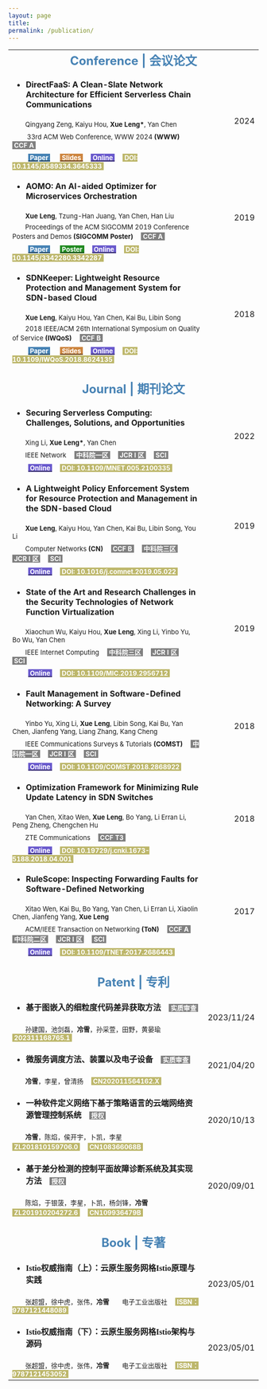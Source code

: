 ```yaml
---
layout: page
title: 
permalink: /publication/
---
```



<table>
  <tr>
    <td align="center" colspan="2"><font size=5 color='steelBlue'><strong>Conference | 会议论文</strong></font></td>
  </tr>

  <tr>
    <td align="left"><ul><li><font size=3><strong>DirectFaaS: A Clean-Slate Network Architecture for Efficient Serverless Chain Communications</strong></font></li></ul></td>
    <td align="right" rowspan="4"><font size=3>2024</font></td>
  </tr>
  <tr>
    <td align="left"><font size=2>&emsp;&emsp;Qingyang Zeng, Kaiyu Hou, <strong>Xue Leng*</strong>, Yan Chen</font></td>
  </tr>
  <tr>
    <td align="left"><font size=2>&emsp;&emsp; 33rd ACM Web Conference, WWW 2024 <strong>(WWW)</strong></font>&emsp;<font size=2 style="background: gray" color='#ffffff'>&nbsp;<strong>CCF A</strong>&nbsp;</font></td>
  </tr>
  <tr>
    <td align="left">&emsp;&emsp;<a href="http://lxv458.github.io/images/leng/resume/SDNKeeper_IWQoS2018.pdf"><font size=2 style="background: steelBlue" color='#ffffff'>&nbsp;<strong>Paper</strong>&nbsp;</font></a>  &emsp;<a href="http://lxv458.github.io/images/leng/resume/SDNKeeper_IWQoS2018.pptx"><font size=2 style="background: peru" color='#ffffff'>&nbsp;<strong>Slides</strong>&nbsp;</font></a>&emsp;<a href="https://doi.org/10.1145/3589334.3645333"><font size=2 style="background: slateBlue" color='#ffffff'>&nbsp;<strong>Online</strong>&nbsp;</font></a>&emsp;<font size=2 style="background: darkkhaki" color='#ffffff'>&nbsp;<strong>DOI: 10.1145/3589334.3645333</strong>&nbsp;</font></td>
  </tr>
  
  <tr>
    <td align="left"><ul><li><font size=3><strong>AOMO: An AI-aided Optimizer for Microservices Orchestration</strong></font></li></ul></td>
    <td align="right" rowspan="4"><font size=3>2019</font></td>
  </tr>
  <tr>
    <td align="left"><font size=2>&emsp;&emsp;<strong>Xue Leng</strong>, Tzung-Han Juang, Yan Chen, Han Liu</font></td>
  </tr>
  <tr>
    <td align="left"><font size=2>&emsp;&emsp;Proceedings of the ACM SIGCOMM 2019 Conference Posters and Demos <strong>(SIGCOMM Poster)</strong></font>&emsp;<font size=2 style="background: gray" color='#ffffff'>&nbsp;<strong>CCF A</strong>&nbsp;</font></td>
  </tr>
  <tr>
    <td align="left">&emsp;&emsp;<a href="http://lxv458.github.io/images/leng/resume/AOMO_SIGCOMM_Poster.pdf"><font size=2 style="background: steelBlue" color='#ffffff'>&nbsp;<strong>Paper</strong>&nbsp;</font></a>  &emsp;<a href="http://lxv458.github.io/images/leng/resume/AOMO_Poster.pdf"><font size=2 style="background: forestgreen" color='#ffffff'>&nbsp;<strong>Poster</strong>&nbsp;</font></a>&emsp;<a href="https://dl.acm.org/doi/10.1145/3342280.3342287"><font size=2 style="background: slateBlue" color='#ffffff'>&nbsp;<strong>Online</strong>&nbsp;</font></a>&emsp;<font size=2 style="background: darkkhaki" color='#ffffff'>&nbsp;<strong>DOI: 10.1145/3342280.3342287</strong>&nbsp;</font></td>
  </tr>
  
  <tr>
    <td align="left"><ul><li><font size=3><strong>SDNKeeper: Lightweight Resource Protection and Management System for SDN-based Cloud</strong></font></li></ul></td>
    <td align="right" rowspan="4"><font size=3>2018</font></td>
  </tr>
  <tr>
    <td align="left"><font size=2>&emsp;&emsp;<strong>Xue Leng</strong>, Kaiyu Hou, Yan Chen, Kai Bu, Libin Song</font></td>
  </tr>
  <tr>
    <td align="left"><font size=2>&emsp;&emsp;2018 IEEE/ACM 26th International Symposium on Quality of Service <strong>(IWQoS)</strong></font>&emsp;<font size=2 style="background: gray" color='#ffffff'>&nbsp;<strong>CCF B</strong>&nbsp;</font></td>
  </tr>
  <td align="left">&emsp;&emsp;<a href="http://lxv458.github.io/images/leng/resume/SDNKeeper_IWQoS2018.pdf"><font size=2 style="background: steelBlue" color='#ffffff'>&nbsp;<strong>Paper</strong>&nbsp;</font></a>  &emsp;<a href="http://lxv458.github.io/images/leng/resume/SDNKeeper_IWQoS2018.pptx"><font size=2 style="background: peru" color='#ffffff'>&nbsp;<strong>Slides</strong>&nbsp;</font></a>&emsp;<a href="https://ieeexplore.ieee.org/document/8624135"><font size=2 style="background: slateBlue" color='#ffffff'>&nbsp;<strong>Online</strong>&nbsp;</font></a>&emsp;<font size=2 style="background: darkkhaki" color='#ffffff'>&nbsp;<strong>DOI: 10.1109/IWQoS.2018.8624135</strong>&nbsp;</font></td>
  
  <tr>
    <td align="left" colspan="2">&emsp;</td>
  </tr>
  
  <tr>
    <td align="center" colspan="2"><font size=5 color='steelBlue'><strong>Journal | 期刊论文</strong></font></td>
  </tr>
  
  <tr>
    <td align="left"><ul><li><font size=3><strong>Securing Serverless Computing: Challenges, Solutions, and Opportunities</strong></font></li></ul></td>
    <td align="right" rowspan="4"><font size=3>2022</font></td>
  </tr>
  <tr>
    <td align="left"><font size=2>&emsp;&emsp;Xing Li, <strong>Xue Leng*</strong>, Yan Chen</font></td>
  </tr>
  <tr>
    <td align="left"><font size=2>&emsp;&emsp;IEEE Network</font>&emsp;<font size=2 style="background: gray" color='#ffffff'>&nbsp;<strong>中科院一区</strong>&nbsp;</font>&emsp;<font size=2 style="background: gray" color='#ffffff'>&nbsp;<strong>JCR I 区</strong>&nbsp;</font>&emsp;<font size=2 style="background: gray" color='#ffffff'>&nbsp;<strong>SCI</strong>&nbsp;</font></td>
  </tr>
  <tr>
    <td align="left">&emsp;&emsp;<a href="https://ieeexplore.ieee.org/document/9933509"><font size=2 style="background: slateBlue" color='#ffffff'>&nbsp;<strong>Online</strong>&nbsp;</font></a>&emsp;<font size=2 style="background: darkkhaki" color='#ffffff'>&nbsp;<strong>DOI: 10.1109/MNET.005.2100335</strong>&nbsp;</font></td>
  </tr>
  
  <tr>
    <td align="left"><ul><li><font size=3><strong>A Lightweight Policy Enforcement System for Resource Protection and Management in the SDN-based Cloud</strong></font></li></ul></td>
    <td align="right" rowspan="4"><font size=3>2019</font></td>
  </tr>
  <tr>
    <td align="left"><font size=2>&emsp;&emsp;<strong>Xue Leng</strong>, Kaiyu Hou, Yan Chen, Kai Bu, Libin Song, You Li</font></td>
  </tr>
  <tr>
    <td align="left"><font size=2>&emsp;&emsp;Computer Networks <strong>(CN)</strong></font>&emsp;<font size=2 style="background: gray" color='#ffffff'>&nbsp;<strong>CCF B</strong>&nbsp;</font>&emsp;<font size=2 style="background: gray" color='#ffffff'>&nbsp;<strong>中科院三区</strong>&nbsp;</font>&emsp;<font size=2 style="background: gray" color='#ffffff'>&nbsp;<strong>JCR I 区</strong>&nbsp;</font>&emsp;<font size=2 style="background: gray" color='#ffffff'>&nbsp;<strong>SCI</strong>&nbsp;</font></td>
  </tr>
  <tr>
    <td align="left">&emsp;&emsp;<a href="https://www.sciencedirect.com/science/article/abs/pii/S1389128618314129"><font size=2 style="background: slateBlue" color='#ffffff'>&nbsp;<strong>Online</strong>&nbsp;</font></a>&emsp;<font size=2 style="background: darkkhaki" color='#ffffff'>&nbsp;<strong>DOI: 10.1016/j.comnet.2019.05.022</strong>&nbsp;</font></td>
  </tr>
  
  <tr>
    <td align="left"><ul><li><font size=3><strong>State of the Art and Research Challenges in the Security Technologies of Network Function Virtualization</strong></font></li></ul></td>
    <td align="right" rowspan="4"><font size=3>2019</font></td>
  </tr>
  <tr>
    <td align="left"><font size=2>&emsp;&emsp;Xiaochun Wu, Kaiyu Hou, <strong>Xue Leng</strong>, Xing Li, Yinbo Yu, Bo Wu, Yan Chen</font></td>
  </tr>
  <tr>
    <td align="left"><font size=2>&emsp;&emsp;IEEE Internet Computing</font>&emsp;<font size=2 style="background: gray" color='#ffffff'>&nbsp;<strong>中科院三区</strong>&nbsp;</font>&emsp;<font size=2 style="background: gray" color='#ffffff'>&nbsp;<strong>JCR I 区</strong>&nbsp;</font>&emsp;<font size=2 style="background: gray" color='#ffffff'>&nbsp;<strong>SCI</strong>&nbsp;</font></td>
  </tr>
  <tr>
    <td align="left">&emsp;&emsp;<a href="https://ieeexplore.ieee.org/document/8924661"><font size=2 style="background: slateBlue" color='#ffffff'>&nbsp;<strong>Online</strong>&nbsp;</font></a>&emsp;<font size=2 style="background: darkkhaki" color='#ffffff'>&nbsp;<strong>DOI: 10.1109/MIC.2019.2956712</strong>&nbsp;</font></td>
  </tr>
  
  <tr>
    <td align="left"><ul><li><font size=3><strong>Fault Management in Software-Defined Networking: A Survey</strong></font></li></ul></td>
    <td align="right" rowspan="4"><font size=3>2018</font></td>
  </tr>
  <tr>
    <td align="left"><font size=2>&emsp;&emsp;Yinbo Yu, Xing Li, <strong>Xue Leng</strong>, Libin Song, Kai Bu, Yan Chen, Jianfeng Yang, Liang Zhang, Kang Cheng</font></td>
  </tr>
  <tr>
    <td align="left"><font size=2>&emsp;&emsp;IEEE Communications Surveys & Tutorials <strong>(COMST)</strong></font>&emsp;<font size=2 style="background: gray" color='#ffffff'>&nbsp;<strong>中科院一区</strong>&nbsp;</font>&emsp;<font size=2 style="background: gray" color='#ffffff'>&nbsp;<strong>JCR I 区</strong>&nbsp;</font>&emsp;<font size=2 style="background: gray" color='#ffffff'>&nbsp;<strong>SCI</strong>&nbsp;</font></td>
  </tr>
  <tr>
    <td align="left">&emsp;&emsp;<a href="https://ieeexplore.ieee.org/document/8456508"><font size=2 style="background: slateBlue" color='#ffffff'>&nbsp;<strong>Online</strong>&nbsp;</font></a>&emsp;<font size=2 style="background: darkkhaki" color='#ffffff'>&nbsp;<strong>DOI: 10.1109/COMST.2018.2868922</strong>&nbsp;</font></td>
  </tr>
  
  <tr>
    <td align="left"><ul><li><font size=3><strong>Optimization Framework for Minimizing Rule Update Latency in SDN Switches</strong></font></li></ul></td>
    <td align="right" rowspan="4"><font size=3>2018</font></td>
  </tr>
  <tr>
    <td align="left"><font size=2>&emsp;&emsp;Yan Chen, Xitao Wen, <strong>Xue Leng</strong>, Bo Yang, Li Erran Li, Peng Zheng, Chengchen Hu</font></td>
  </tr>
  <tr>
    <td align="left"><font size=2>&emsp;&emsp;ZTE Communications</font>&emsp;<font size=2 style="background: gray" color='#ffffff'>&nbsp;<strong>CCF T3</strong>&nbsp;</font></td>
  </tr>
  <tr>
    <td align="left">&emsp;&emsp;<a href="http://lxv458.github.io/images/leng/resume/SDNKeeper_IWQoS2018.pdf"><font size=2 style="background: slateBlue" color='#ffffff'>&nbsp;<strong>Online</strong>&nbsp;</font></a>&emsp;<font size=2 style="background: darkkhaki" color='#ffffff'>&nbsp;<strong>DOI: 10.19729/j.cnki.1673-5188.2018.04.001</strong>&nbsp;</font></td>
  </tr>
  
  <tr>
    <td align="left"><ul><li><font size=3><strong>RuleScope: Inspecting Forwarding Faults for Software-Defined Networking</strong></font></li></ul></td>
    <td align="right" rowspan="4"><font size=3>2017</font></td>
  </tr>
  <tr>
    <td align="left"><font size=2>&emsp;&emsp;Xitao Wen, Kai Bu, Bo Yang, Yan Chen, Li Erran Li, Xiaolin Chen, Jianfeng Yang, <strong>Xue Leng</strong></font></td>
  </tr>
  <tr>
    <td align="left"><font size=2>&emsp;&emsp;ACM/IEEE Transaction on Networking <strong>(ToN)</strong></font>&emsp;<font size=2 style="background: gray" color='#ffffff'>&nbsp;<strong>CCF A</strong>&nbsp;</font>&emsp;<font size=2 style="background: gray" color='#ffffff'>&nbsp;<strong>中科院二区</strong>&nbsp;</font>&emsp;<font size=2 style="background: gray" color='#ffffff'>&nbsp;<strong>JCR I 区</strong>&nbsp;</font>&emsp;<font size=2 style="background: gray" color='#ffffff'>&nbsp;<strong>SCI</strong>&nbsp;</font></td>
  </tr>
  <tr>
    <td align="left">&emsp;&emsp;<a href="https://ieeexplore.ieee.org/document/7892027"><font size=2 style="background: slateBlue" color='#ffffff'>&nbsp;<strong>Online</strong>&nbsp;</font></a>&emsp;<font size=2 style="background: darkkhaki" color='#ffffff'>&nbsp;<strong>DOI: 10.1109/TNET.2017.2686443</strong>&nbsp;</font></td>
  </tr>
  
  <tr>
    <td align="left" colspan="2">&emsp;</td>
  </tr>
  
  <tr>
    <td align="center" colspan="2"><font size=5 color='steelBlue'><strong>Patent | 专利</strong></font></td>
  </tr>

  <tr>
    <td align="left"><ul><li><font size=3 face="黑体"><strong>基于图嵌入的细粒度代码差异获取方法</strong></font>&emsp;<font size=2 style="background: gray" color='#ffffff'>&nbsp;<strong>实质审查</strong>&nbsp;</font></li></ul></td>
    <td align="right" rowspan="2"><font size=3>2023/11/24</font></td>
  </tr>
  <tr>
    <td align="left"><font size=2 face="黑体">&emsp;&emsp;孙建国，池剑磊，<strong>冷雪</strong>，孙采萱，田野，黄晏瑜</font>&emsp;<font size=2 style="background: darkkhaki" color='#ffffff'>&nbsp;<strong>202311168765.1</strong>&nbsp;</font></td>
  </tr>
  
  <tr>
    <td align="left"><ul><li><font size=3 face="黑体"><strong>微服务调度方法、装置以及电子设备</strong></font>&emsp;<font size=2 style="background: gray" color='#ffffff'>&nbsp;<strong>实质审查</strong>&nbsp;</font></li></ul></td>
    <td align="right" rowspan="2"><font size=3>2021/04/20</font></td>
  </tr>
  <tr>
    <td align="left"><font size=2 face="黑体">&emsp;&emsp;<strong>冷雪</strong>，李星，曾清扬</font>&emsp;<font size=2 style="background: darkkhaki" color='#ffffff'>&nbsp;<strong>CN202011564162.X</strong>&nbsp;</font></td>
  </tr>
      
  <tr>
    <td align="left"><ul><li><font size=3 face="黑体"><strong>一种软件定义网络下基于策略语言的云端网络资源管理控制系统</strong></font>&emsp;<font size=2 style="background: gray" color='#ffffff'>&nbsp;<strong>授权</strong>&nbsp;</font></li></ul></td>
    <td align="right" rowspan="2"><font size=3>2020/10/13</font></td>
  </tr>
  <tr>
    <td align="left"><font size=2 face="黑体">&emsp;&emsp;<strong>冷雪</strong>，陈焰，侯开宇，卜凯，李星</font>&emsp;<font size=2 style="background: darkkhaki" color='#ffffff'>&nbsp;<strong>ZL201810159706.0</strong>&nbsp;</font>&emsp;<font size=2 style="background: darkkhaki" color='#ffffff'>&nbsp;<strong>CN108366068B</strong>&nbsp;</font></td>
  </tr>
      
  <tr>
    <td align="left"><ul><li><font size=3 face="黑体"><strong>基于差分检测的控制平面故障诊断系统及其实现方法</strong></font>&emsp;<font size=2 style="background: gray" color='#ffffff'>&nbsp;<strong>授权</strong>&nbsp;</font></li></ul></td>
    <td align="right" rowspan="2"><font size=3>2020/09/01</font></td>
  </tr>
  <tr>
    <td align="left"><font size=2 face="黑体">&emsp;&emsp;陈焰，于银菠，李星，卜凯，杨剑锋，<strong>冷雪</strong></font>&emsp;<font size=2 style="background: darkkhaki" color='#ffffff'>&nbsp;<strong>ZL201910204272.6</strong>&nbsp;</font>&emsp;<font size=2 style="background: darkkhaki" color='#ffffff'>&nbsp;<strong>CN109936479B</strong>&nbsp;</font></td>
  </tr>

  <tr>
    <td align="left" colspan="2">&emsp;</td>
  </tr>
  
  <tr>
    <td align="center" colspan="2"><font size=5 color='steelBlue'><strong>Book | 专著</strong></font></td>
  </tr>
  
  <tr>
    <td align="left"><ul><li><font size=3 face="黑体"><strong>Istio权威指南（上）：云原生服务网格Istio原理与实践</strong></font></li></ul></td>
    <td align="right" rowspan="2"><font size=3>2023/05/01</font></td>
  </tr>
  <tr>
    <td align="left"><font size=2 face="黑体">&emsp;&emsp;张超盟，徐中虎，张伟，<strong>冷雪</strong>&emsp;&emsp;电子工业出版社</font>&emsp;<font size=2 style="background: darkkhaki" color='#ffffff'>&nbsp;<strong>ISBN：9787121448089</strong>&nbsp;</font></td>
  </tr>
      
  <tr>
    <td align="left"><ul><li><font size=3 face="黑体"><strong>Istio权威指南（下）：云原生服务网格Istio架构与源码</strong></font></li></ul></td>
    <td align="right" rowspan="2"><font size=3>2023/05/01</font></td>
  </tr>
  <tr>
    <td align="left"><font size=2 face="黑体">&emsp;&emsp;张超盟，徐中虎，张伟，<strong>冷雪</strong>&emsp;&emsp;电子工业出版社</font>&emsp;<font size=2 style="background: darkkhaki" color='#ffffff'>&nbsp;<strong>ISBN：9787121453052</strong>&nbsp;</font></td>
  </tr>

</table>

